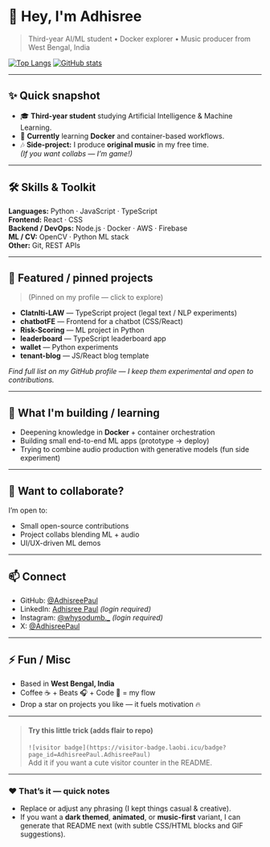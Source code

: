 # 👋 Hey, I'm Adhisree
> Third-year AI/ML student • Docker explorer • Music producer from West Bengal, India

[![Top Langs](https://github-readme-stats.vercel.app/api/top-langs/?username=AdhisreePaul&layout=compact&hide_border=true)](https://github.com/AdhisreePaul)
[![GitHub stats](https://github-readme-stats.vercel.app/api?username=AdhisreePaul&show_icons=true&count_private=true&hide_border=true)](https://github.com/AdhisreePaul)

---

## ✨ Quick snapshot
- 🎓 **Third-year student** studying Artificial Intelligence & Machine Learning.  
- 🐳 **Currently** learning **Docker** and container-based workflows.  
- 🎶 **Side-project:** I produce **original music** in my free time.  
*(If you want collabs — I’m game!)*

---

## 🛠️ Skills & Toolkit
**Languages:** Python · JavaScript · TypeScript  
**Frontend:** React · CSS  
**Backend / DevOps:** Node.js · Docker · AWS · Firebase  
**ML / CV:** OpenCV · Python ML stack  
**Other:** Git, REST APIs

---

## 🚀 Featured / pinned projects
> (Pinned on my profile — click to explore)
- **Clatnlti-LAW** — TypeScript project (legal text / NLP experiments)  
- **chatbotFE** — Frontend for a chatbot (CSS/React)  
- **Risk-Scoring** — ML project in Python  
- **leaderboard** — TypeScript leaderboard app  
- **wallet** — Python experiments  
- **tenant-blog** — JS/React blog template

_Find full list on my GitHub profile — I keep them experimental and open to contributions._

---

## 🔭 What I'm building / learning
- Deepening knowledge in **Docker** + container orchestration  
- Building small end-to-end ML apps (prototype → deploy)  
- Trying to combine audio production with generative models (fun side experiment)

---

## 🤝 Want to collaborate?
I’m open to:
- Small open-source contributions
- Project collabs blending ML + audio
- UI/UX-driven ML demos

---

## 📫 Connect
- GitHub: [@AdhisreePaul](https://github.com/AdhisreePaul)  
- LinkedIn: [Adhisree Paul](https://www.linkedin.com/in/adhisree-paul/) *(login required)*  
- Instagram: [@whysodumb._](https://www.instagram.com/whysodumb._/) *(login required)*  
- X: [@AdhisreePaul](https://x.com/AdhisreePaul)

---

## ⚡ Fun / Misc
- Based in **West Bengal, India**  
- Coffee ☕ + Beats 🎧 + Code 🧠 = my flow  
- Drop a star on projects you like — it fuels motivation 🔥

---

> #### Try this little trick (adds flair to repo)
> `![visitor badge](https://visitor-badge.laobi.icu/badge?page_id=AdhisreePaul.AdhisreePaul)`  
> Add it if you want a cute visitor counter in the README.

---

### ❤️ That’s it — quick notes
- Replace or adjust any phrasing (I kept things casual & creative).  
- If you want a **dark themed**, **animated**, or **music-first** variant, I can generate that README next (with subtle CSS/HTML blocks and GIF suggestions).

